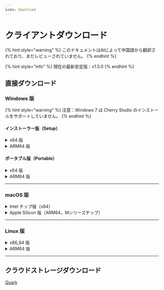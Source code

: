 ```yaml
---
icon: download
---
```

# クライアントダウンロード


{% hint style="warning" %}
このドキュメントはAIによって中国語から翻訳されており、まだレビューされていません。
{% endhint %}




{% hint style="info" %}
現在の最新安定版：v1.5.0
{% endhint %}

## 直接ダウンロード

### Windows 版

{% hint style="warning" %}
注意：Windows 7 は Cherry Studio のインストールをサポートしていません。
{% endhint %}

#### インストーラー版（Setup）

<details>

<summary>x64 版</summary>

メインリンク：

【[Cherry Studio 公式サイト](https://cherry-ai.com/download)】 【[GitHub](https://github.com/CherryHQ/cherry-studio/releases/download/v1.5.0/Cherry-Studio-1.5.0-x64-setup.exe)】

代替リンク：

【[リンク1](https://download-cf.ocoolai.com/https://github.com/CherryHQ/cherry-studio/releases/download/v1.5.0/Cherry-Studio-1.5.0-x64-setup.exe)】 【[リンク2](https://download.ocoolai.com/https://github.com/CherryHQ/cherry-studio/releases/download/v1.5.0/Cherry-Studio-1.5.0-x64-setup.exe)】 【[リンク3](https://download.ocoolai.online/https://github.com/CherryHQ/cherry-studio/releases/download/v1.5.0/Cherry-Studio-1.5.0-x64-setup.exe)】

</details>

<details>

<summary>ARM64 版</summary>

メインリンク：

【[Cherry Studio 公式サイト](https://cherry-ai.com/download)】 【[GitHub](https://github.com/CherryHQ/cherry-studio/releases/download/v1.5.0/Cherry-Studio-1.5.0-arm64-setup.exe)】

代替リンク：

【[リンク1](https://download-cf.ocoolai.com/https://github.com/CherryHQ/cherry-studio/releases/download/v1.5.0/Cherry-Studio-1.5.0-arm64-setup.exe)】 【[リンク2](https://download.ocoolai.com/https://github.com/CherryHQ/cherry-studio/releases/download/v1.5.0/Cherry-Studio-1.5.0-arm64-setup.exe)】 【[リンク3](https://download.ocoolai.online/https://github.com/CherryHQ/cherry-studio/releases/download/v1.5.0/Cherry-Studio-1.5.0-arm64-setup.exe)】

</details>

#### ポータブル版（Portable）

<details>

<summary>x64 版</summary>

メインリンク：

【[Cherry Studio 公式サイト](https://cherry-ai.com/download)】 【[GitHub](https://github.com/CherryHQ/cherry-studio/releases/download/v1.5.0/Cherry-Studio-1.5.0-x64-portable.exe)】

代替リンク：

【[リンク1](https://download-cf.ocoolai.com/https://github.com/CherryHQ/cherry-studio/releases/download/v1.5.0/Cherry-Studio-1.5.0-x64-portable.exe)】 【[リンク2](https://download.ocoolai.com/https://github.com/CherryHQ/cherry-studio/releases/download/v1.5.0/Cherry-Studio-1.5.0-x64-portable.exe)】 【[リンク3](https://download.ocoolai.online/https://github.com/CherryHQ/cherry-studio/releases/download/v1.5.0/Cherry-Studio-1.5.0-x64-portable.exe)】

</details>

<details>

<summary>ARM64 版</summary>

メインリンク：

【[Cherry Studio 公式サイト](https://cherry-ai.com/download)】 【[GitHub](https://github.com/CherryHQ/cherry-studio/releases/download/v1.5.0/Cherry-Studio-1.5.0-arm64-portable.exe)】

代替リンク：

【[リンク1](https://download-cf.ocoolai.com/https://github.com/CherryHQ/cherry-studio/releases/download/v1.5.0/Cherry-Studio-1.5.0-arm64-portable.exe)】 【[リンク2](https://download.ocoolai.com/https://github.com/CherryHQ/cherry-studio/releases/download/v1.5.0/Cherry-Studio-1.5.0-arm64-portable.exe)】 【[リンク3](https://download.ocoolai.online/https://github.com/CherryHQ/cherry-studio/releases/download/v1.5.0/Cherry-Studio-1.5.0-arm64-portable.exe)】

</details>

***

### macOS 版

<details>

<summary>Intel チップ版（x64）</summary>

メインリンク：

【[Cherry Studio 公式サイト](https://cherry-ai.com/download)】 【[GitHub](https://github.com/CherryHQ/cherry-studio/releases/download/v1.5.0/Cherry-Studio-1.5.0-x64.dmg)】

代替リンク：

【[リンク1](https://download-cf.ocoolai.com/https://github.com/CherryHQ/cherry-studio/releases/download/v1.5.0/Cherry-Studio-1.5.0-x64.dmg)】 【[リンク2](https://download.ocoolai.com/https://github.com/CherryHQ/cherry-studio/releases/download/v1.5.0/Cherry-Studio-1.5.0-x64.dmg)】 【[リンク3](https://download.ocoolai.online/https://github.com/CherryHQ/cherry-studio/releases/download/v1.5.0/Cherry-Studio-1.5.0-x64.dmg)】

</details>

<details>

<summary>Apple Silicon 版（ARM64，Mシリーズチップ）</summary>

メインリンク：

【[Cherry Studio 公式サイト](https://cherry-ai.com/download)】 【[GitHub](https://github.com/CherryHQ/cherry-studio/releases/download/v1.5.0/Cherry-Studio-1.5.0-arm64.dmg)】

代替リンク：

【[リンク1](https://download-cf.ocoolai.com/https://github.com/CherryHQ/cherry-studio/releases/download/v1.5.0/Cherry-Studio-1.5.0-arm64.dmg)】 【[リンク2](https://download.ocoolai.com/https://github.com/CherryHQ/cherry-studio/releases/download/v1.5.0/Cherry-Studio-1.5.0-arm64.dmg)】 【[リンク3](https://download.ocoolai.online/https://github.com/CherryHQ/cherry-studio/releases/download/v1.5.0/Cherry-Studio-1.5.0-arm64.dmg)】

</details>

***

### Linux 版

<details>

<summary>x86_64 版</summary>

メインリンク：

【[Cherry Studio 公式サイト](https://cherry-ai.com/download)】 【[GitHub](https://github.com/CherryHQ/cherry-studio/releases/download/v1.5.0/Cherry-Studio-1.5.0-x86_64.AppImage)】

代替リンク：

【[リンク1](https://download-cf.ocoolai.com/https://github.com/CherryHQ/cherry-studio/releases/download/v1.5.0/Cherry-Studio-1.5.0-x86_64.AppImage)】 【[リンク2](https://download.ocoolai.com/https://github.com/CherryHQ/cherry-studio/releases/download/v1.5.0/Cherry-Studio-1.5.0-x86_64.AppImage)】 【[リンク3](https://download.ocoolai.online/https://github.com/CherryHQ/cherry-studio/releases/download/v1.5.0/Cherry-Studio-1.5.0-x86_64.AppImage)】

</details>

<details>

<summary>ARM64 版</summary>

メインリンク：

【[Cherry Studio 公式サイト](https://cherry-ai.com/download)】 【[GitHub](https://github.com/CherryHQ/cherry-studio/releases/download/v1.5.0/Cherry-Studio-1.5.0-arm64.AppImage)】

代替リンク：

【[リンク1](https://download-cf.ocoolai.com/https://github.com/CherryHQ/cherry-studio/releases/download/v1.5.0/Cherry-Studio-1.5.0-arm64.AppImage)】 【[リンク2](https://download.ocoolai.com/https://github.com/CherryHQ/cherry-studio/releases/download/v1.5.0/Cherry-Studio-1.5.0-arm64.AppImage)】 【[リンク3](https://download.ocoolai.online/https://github.com/CherryHQ/cherry-studio/releases/download/v1.5.0/Cherry-Studio-1.5.0-arm64-AppImage)】

</details>

***

## クラウドストレージダウンロード

[Quark](https://pan.quark.cn/s/c8533a1ec63e#/list/share)